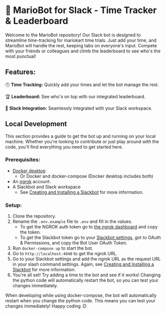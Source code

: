 # 🍄 MarioBot for Slack - Time Tracker & Leaderboard

Welcome to the MarioBot repository! Our Slack bot is designed to streamline time-tracking for mariokart time trials. Just add your time, and MarioBot will handle the rest, keeping tabs on everyone's input. Compete with your friends or colleagues and climb the leaderboard to see who's the most punctual!

## Features:

🕒 **Time Tracking:** Quickly add your times and let the bot manage the rest.

🏆 **Leaderboard:** See who's on top with our integrated leaderboard.

🤖 **Slack Integration:** Seamlessly integrated with your Slack workspace.

## Local Development
This section provides a guide to get the bot up and running on your local machine. Whether you're looking to contribute or just play around with the code, you'll find everything you need to get started here.

### Prerequisites:
 - [Docker desktop](https://www.docker.com/products/docker-desktop/)
   - Or Docker and docker-compose (Docker desktop includes both)
 - An [ngrok](https://ngrok.com/download) account.
 - A Slackbot and Slack workspace
   - See [Creating and Installing a Slackbot](docs/Create-a-slackbot.md) for more information.

### Setup:
1. Clone the repository.
2. Rename the `.env.example` file to `.env` and fill in the values.
   - To get the NGROK auth token go to [the ngrok dashboard](https://dashboard.ngrok.com/get-started/your-authtoken) and copy the token.
    - To get the Slackbot token go to your [Slackbot settings](https://api.slack.com/apps), got to OAuth & Permissions, and copy the Bot User OAuth Token.
3. Run `docker-compose up` to start the bot.
4. Go to `http://localhost:4040` to get the ngrok URL.
5. Go to your Slackbot settings and add the ngrok URL as the request URL in your slash command settings. Again, see [Creating and Installing a Slackbot](docs/Create-a-slackbot.md) for more information.
6. You're all set! Try adding a time to the bot and see if it works! Changing the python code will automatically restart the bot, so you can test your changes immediately.


When developing while using docker-compose, the bot will automatically restart when you change the python code. This means you can test your changes immediately! Happy coding :D